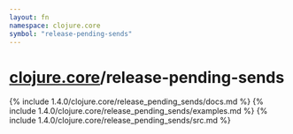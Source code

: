 ```yaml
---
layout: fn
namespace: clojure.core
symbol: "release-pending-sends"
---
```


# [clojure.core](../)/release-pending-sends

{% include 1.4.0/clojure.core/release_pending_sends/docs.md %}
{% include 1.4.0/clojure.core/release_pending_sends/examples.md %}
{% include 1.4.0/clojure.core/release_pending_sends/src.md %}

